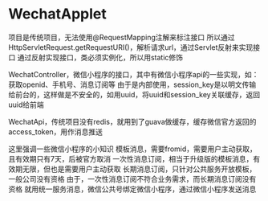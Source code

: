 # WechatApplet
项目是传统项目，无法使用@RequestMapping注解来标注接口
  所以通过HttpServletRequest.getRequestURI()，解析请求url，通过Servlet反射来实现接口
  通过反射实现接口，类必须实例化，所以用static修饰

  WechatController，微信小程序的接口，其中有微信小程序api的一些实现，如：获取openid、手机号、消息订阅等
  由于是内部使用，session_key是以明文传输给前台的，这样做是不安全的，如用uuid，将uuid和session_key关联缓存，返回uuid给前端

  WechatApi，传统项目没有redis，就用到了guava做缓存，缓存微信官方返回的access_token，用作消息推送

  这里强调一些微信小程序的小知识
  模板消息，需要fromid，需要用户主动获取，且有效期只有7天，后被官方取消
  一次性消息订阅，相当于升级版的模板消息，有效期无限，但也是需要用户主动获取
  长期消息订阅，只针对公共服务开放模板，一般公司没有资格
  由于，一次性消息订阅不符合业务需求，而长期消息订阅没有资格
  就用统一服务消息，微信公共号绑定微信小程序，通过微信小程序发送消息
